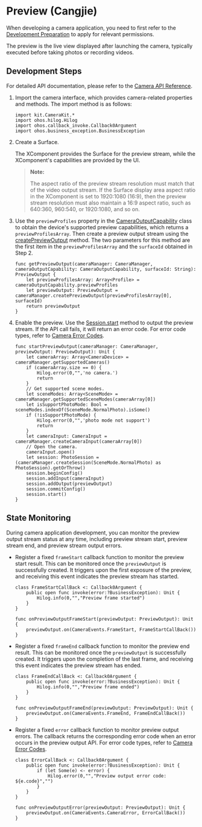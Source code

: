# Preview (Cangjie)

When developing a camera application, you need to first refer to the [Development Preparation](./cj-camera-preparation.md) to apply for relevant permissions.

The preview is the live view displayed after launching the camera, typically executed before taking photos or recording videos.

## Development Steps

For detailed API documentation, please refer to the [Camera API Reference](../../../../API_Reference/source_en/CameraKit/cj-apis-multimedia-camera.md).

1. Import the camera interface, which provides camera-related properties and methods. The import method is as follows:

    <!-- compile -->

    ```cangjie
    import kit.CameraKit.*
    import ohos.hilog.Hilog
    import ohos.callback_invoke.Callback0Argument
    import ohos.business_exception.BusinessException
    ```

2. Create a Surface.

    The XComponent provides the Surface for the preview stream, while the XComponent's capabilities are provided by the UI.

    > **Note:**
    >
    > The aspect ratio of the preview stream resolution must match that of the video output stream. If the Surface display area aspect ratio in the XComponent is set to 1920:1080 (16:9), then the preview stream resolution must also maintain a 16:9 aspect ratio, such as 640:360, 960:540, or 1920:1080, and so on.

3. Use the `previewProfiles` property in the [CameraOutputCapability](../../../../API_Reference/source_en/CameraKit/cj-apis-multimedia-camera.md#struct-cameraoutputcapability) class to obtain the device's supported preview capabilities, which returns a `previewProfilesArray`. Then create a preview output stream using the [createPreviewOutput](../../../../API_Reference/source_en/CameraKit/cj-apis-multimedia-camera.md#func-createpreviewoutputprofile-string) method. The two parameters for this method are the first item in the `previewProfilesArray` and the `surfaceId` obtained in Step 2.

    <!-- compile -->

    ```cangjie
    func getPreviewOutput(cameraManager: CameraManager, cameraOutputCapability: CameraOutputCapability, surfaceId: String): PreviewOutput {
        let previewProfilesArray: Array<Profile> = cameraOutputCapability.previewProfiles
        let previewOutput: PreviewOutput = cameraManager.createPreviewOutput(previewProfilesArray[0], surfaceId)
        return previewOutput
    }
    ```

4. Enable the preview. Use the [Session.start](../../../../API_Reference/source_en/CameraKit/cj-apis-multimedia-camera.md#func-start) method to output the preview stream. If the API call fails, it will return an error code. For error code types, refer to [Camera Error Codes](../../../../API_Reference/source_en/errorcodes/cj-errorcode-multimedia-camera.md).

    <!-- compile -->

    ```cangjie
    func startPreviewOutput(cameraManager: CameraManager, previewOutput: PreviewOutput): Unit {
        let cameraArray: Array<CameraDevice> = cameraManager.getSupportedCameras()
        if (cameraArray.size == 0) {
            Hilog.error(0,"",'no camera.')
            return
        }
        // Get supported scene modes.
        let sceneModes: Array<SceneMode> = cameraManager.getSupportedSceneModes(cameraArray[0])
        let isSupportPhotoMode: Bool = sceneModes.indexOf(SceneMode.NormalPhoto).isSome()
        if (!isSupportPhotoMode) {
            Hilog.error(0,"",'photo mode not support')
            return
        }
        let cameraInput: CameraInput = cameraManager.createCameraInput(cameraArray[0])
        // Open the camera.
        cameraInput.open()
        let session: PhotoSession = (cameraManager.createSession(SceneMode.NormalPhoto) as PhotoSession).getOrThrow()
        session.beginConfig()
        session.addInput(cameraInput)
        session.addOutput(previewOutput)
        session.commitConfig()
        session.start()
    }
    ```

## State Monitoring

During camera application development, you can monitor the preview output stream status at any time, including preview stream start, preview stream end, and preview stream output errors.

- Register a fixed `frameStart` callback function to monitor the preview start result. This can be monitored once the `previewOutput` is successfully created. It triggers upon the first exposure of the preview, and receiving this event indicates the preview stream has started.

    <!-- compile -->

    ```cangjie
    class FrameStartCallBack <: Callback0Argument {
        public open func invoke(error:?BusinessException): Unit {
            Hilog.info(0,"","Preview frame started")
        }
    }

    func onPreviewOutputFrameStart(previewOutput: PreviewOutput): Unit {
        previewOutput.on(CameraEvents.FrameStart, FrameStartCallBack())
    }
    ```

- Register a fixed `frameEnd` callback function to monitor the preview end result. This can be monitored once the `previewOutput` is successfully created. It triggers upon the completion of the last frame, and receiving this event indicates the preview stream has ended.

    <!-- compile -->

    ```cangjie
    class FrameEndCallBack <: Callback0Argument {
        public open func invoke(error:?BusinessException): Unit {
            Hilog.info(0,"","Preview frame ended")
        }
    }

    func onPreviewOutputFrameEnd(previewOutput: PreviewOutput): Unit {
        previewOutput.on(CameraEvents.FrameEnd, FrameEndCallBack())
    }
    ```

- Register a fixed `error` callback function to monitor preview output errors. The callback returns the corresponding error code when an error occurs in the preview output API. For error code types, refer to [Camera Error Codes](../../../../API_Reference/source_en/errorcodes/cj-errorcode-multimedia-camera.md).

    <!-- compile -->

    ```cangjie
    class ErrorCallBack <: Callback0Argument {
        public open func invoke(error:?BusinessException): Unit {
            if (let Some(e) <- error) {
                Hilog.error(0,"","Preview output error code: ${e.code}","")
            }
        }
    }

    func onPreviewOutputError(previewOutput: PreviewOutput): Unit {
        previewOutput.on(CameraEvents.CameraError, ErrorCallBack())
    }
    ```
